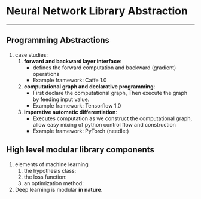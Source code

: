 # Neural Network Library Abstraction
***

## Programming Abstractions

1. case studies:
    1. **forward and backward layer interface**:
        - defines the forward computation and backward (gradient) operations
        - Example framework: Caffe 1.0 
    2. **computational graph and declarative programming**:
        - First declare the computational graph, Then execute the graph by feeding input value.
        - Example framework: Tensorflow 1.0 
    3. **imperative automatic differentiation**:
        - Executes computation as we construct the computational graph, allow easy mixing of python control flow and construction
        - Example framework: PyTorch (needle:)


## High level modular library components
1. elements of machine learning
    1. the hypothesis class:
    2. the loss function:
    3. an optimization method:
2. Deep learning is modular **in nature**.
